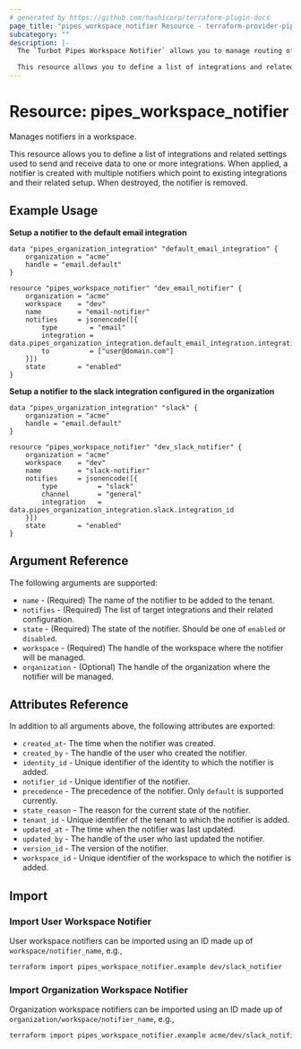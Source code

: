 ```yaml
---
# generated by https://github.com/hashicorp/terraform-plugin-docs
page_title: "pipes_workspace_notifier Resource - terraform-provider-pipes"
subcategory: ""
description: |-
  The `Turbot Pipes Workspace Notifier` allows you to manage routing of notifications to multiple users, groups or channels via more than one delivery mechanism.

  This resource allows you to define a list of integrations and related settings used to send and receive data to one or more integrations.
---
```


# Resource: pipes_workspace_notifier

Manages notifiers in a workspace.

This resource allows you to define a list of integrations and related settings 
used to send and receive data to one or more integrations. When applied, a notifier is
created with multiple notifiers which point to existing integrations and their related
setup. When destroyed, the notifier is removed.

## Example Usage

**Setup a notifier to the default email integration**

```hcl
data "pipes_organization_integration" "default_email_integration" {
    organization = "acme"
	handle = "email.default"
}

resource "pipes_workspace_notifier" "dev_email_notifier" {
    organization = "acme"
    workspace    = "dev"
	name         = "email-notifier"
	notifies     = jsonencode([{
		type        = "email"
		integration = data.pipes_organization_integration.default_email_integration.integration_id
		to          = ["user@domain.com"]
	}])
	state        = "enabled"
}
```

**Setup a notifier to the slack integration configured in the organization**

```hcl
data "pipes_organization_integration" "slack" {
    organization = "acme"
	handle = "email.default"
}

resource "pipes_workspace_notifier" "dev_slack_notifier" {
    organization = "acme"
    workspace    = "dev"
	name         = "slack-notifier"
	notifies     = jsonencode([{
		type          = "slack"
		channel       = "general"
		integration   = data.pipes_organization_integration.slack.integration_id
	}])
	state        = "enabled"
}
```

## Argument Reference

The following arguments are supported:

- `name` - (Required) The name of the notifier to be added to the tenant.
- `notifies` - (Required) The list of target integrations and their related configuration.
- `state` - (Required) The state of the notifier. Should be one of `enabled` or `disabled`.
- `workspace` - (Required) The handle of the workspace where the notifier will be managed.
- `organization` - (Optional) The handle of the organization where the notifier will be managed.

## Attributes Reference

In addition to all arguments above, the following attributes are exported:

- `created_at`- The time when the notifier was created.
- `created_by` - The handle of the user who created the notifier.  
- `identity_id` - Unique identifier of the identity to which the notifier is added.
- `notifier_id` - Unique identifier of the notifier.  
- `precedence` - The precedence of the notifier. Only `default` is supported currently.  
- `state_reason` - The reason for the current state of the notifier.  
- `tenant_id` - Unique identifier of the tenant to which the notifier is added. 
- `updated_at` - The time when the notifier was last updated.  
- `updated_by` - The handle of the user who last updated the notifier.  
- `version_id` - The version of the notifier. 
- `workspace_id` - Unique identifier of the workspace to which the notifier is added.

## Import

### Import User Workspace Notifier

User workspace notifiers can be imported using an ID made up of `workspace/notifier_name`, e.g.,

```sh
terraform import pipes_workspace_notifier.example dev/slack_notifier
```

### Import Organization Workspace Notifier

Organization workspace notifiers can be imported using an ID made up of `organization/workspace/notifier_name`, e.g.,

```sh
terraform import pipes_workspace_notifier.example acme/dev/slack_notifier
```
